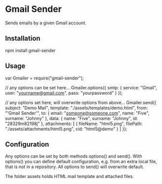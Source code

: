 Gmail Sender
=======

Sends emails by a given Gmail account.

Installation
-------

npm install gmail-sender

Usage
-------

var Gmailer = require("gmail-sender");

// any options can be set here...
Gmailer.options({
	smtp: {
		service: "Gmail",
		user: "yourname@gmail.com",
		pass: "yourpassword"
	}
});

// any options set here, will overwrite options from above...
Gmailer.send({
    subject: "Demo Mail",
    template: "./assets/templates/demo.html",
    from: "'Gmail Sender'",
    to: {
        email: "someone@someone.com",
        name: "Five",
        surname: "Johnny"
    },
    data: {
        name: "Five",
        surname: "Johnny",
        id: "28329m82198j"
    },
    attachments: [
        {
            fileName: "html5.png",
            filePath: "./assets/attachments/html5.png",
            cid: "html5@demo"
        }
    ]
});	

Configuration
-------

Any options can be set by both methods options() and send(). With options() you can define default configuration, e.g. from an extra local file, that is not in a repository. All options to send() will overwrite default.

The folder assets holds HTML mail template and attached files.
